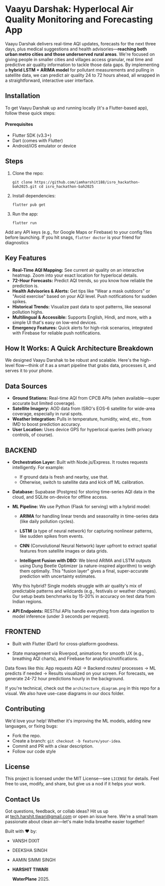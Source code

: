 # Vaayu Darshak: Hyperlocal Air Quality Monitoring and Forecasting App

Vaayu Darshak delivers real-time AQI updates, forecasts for the next three days, plus medical suggestions and health advisories—**reaching both urban metro cities and those underserved rural areas**. We're focused on giving people in smaller cities and villages access granular, real time and predictive air quality information to tackle those data gaps. 
By implementing a **hybrid LSTM + ARIMA model** for pollutant measurements and pulling in satellite data, we can predict air quality 24 to 72 hours ahead, all wrapped in a straightforward, interactive user interface. 

## Installation

To get Vaayu Darshak up and running locally (it's a Flutter-based app), follow these quick steps:

#### Prerequisites

- Flutter SDK (v3.3+)
- Dart (comes with Flutter)
- Android/iOS emulator or device

## Steps

1. Clone the repo:

	`git clone https://github.com/iamharshit188/isro_hackathon-bah2025.git cd isro_hackathon-bah2025`

2. Install dependencies:

    `flutter pub get`

3. Run the app:
  
    `flutter run`


Add any API keys (e.g., for Google Maps or Firebase) to your config files before launching. If you hit snags, `flutter doctor` is your friend for diagnostics


## Key Features

- **Real-Time AQI Mapping:** See current air quality on an interactive heatmap. Zoom into your exact location for hyperlocal details.
- **72-Hour Forecasts:** Predict AQI trends, so you know how reliable the prediction is.
- **Health Advisories & Alerts:** Get tips like "Wear a mask outdoors" or "Avoid exercise" based on your AQI level. Push notifications for sudden spikes.
- **Historical Trends:** Visualize past data to spot patterns, like seasonal pollution highs.
- **Multilingual & Accessible:** Supports English, Hindi, and more, with a simple UI that's easy on low-end devices.
- **Emergency Features:** Quick alerts for high-risk scenarios, integrated with Firebase for reliable push notifications.

## How It Works: A Quick Architecture Breakdown

We designed Vaayu Darshak to be robust and scalable. Here's the high-level flow—think of it as a smart pipeline that grabs data, processes it, and serves it to your phone.

## Data Sources

- **Ground Stations:** Real-time AQI from CPCB APIs (when available—super accurate but limited coverage).
- **Satellite Imagery:** AOD data from ISRO's EOS-6 satellite for wide-area coverage, especially in rural spots.
- **Weather Integration:** Pulls in temperature, humidity, wind, etc., from IMD to boost prediction accuracy.
- **User Location:** Uses device GPS for hyperlocal queries (with privacy controls, of course).


## BACKEND

- **Orchestration Layer:** Built with Node.js/Express. It routes requests intelligently. For example:

	- If ground data is fresh and nearby, use that.
	- Otherwise, switch to satellite data and kick off ML calibration.

- **Database:** Supabase (Postgres) for storing time-series AQI data in the cloud, and SQLite on-device for offline access.

- **ML Pipeline:**  We use Python (Flask for serving) with a hybrid model:

    - **ARIMA** for handling linear trends and seasonality in time-series data (like daily pollution cycles).

    - **LSTM** (a type of neural network) for capturing nonlinear patterns, like sudden spikes from events.

    - **CNN** (Convolutional Neural Network) layer upfront to extract spatial features from satellite images or data grids.

    - **Intelligent Fusion with DBO:** We blend ARIMA and LSTM outputs using Dung Beetle Optimizer (a nature-inspired algorithm) to weigh them optimally. This "fusion layer" gives a final, super-accurate prediction with uncertainty estimates.


	Why this hybrid? Single models struggle with air quality's mix of predictable patterns and wildcards (e.g., festivals or weather changes). Our setup beats benchmarks by 15-20% in accuracy on test data from Indian regions.
    
- **API Endpoints:** RESTful APIs handle everything from data ingestion to model inference (under 3 seconds per request).


## FRONTEND

- Built with Flutter (Dart) for cross-platform goodness.

- State management via Riverpod, animations for smooth UX (e.g., breathing AQI charts), and Firebase for analytics/notifications.


Data flows like this: App requests AQI → Backend routes/ processes → ML predicts if needed → Results visualized on your screen. For forecasts, we generate 24-72 hour predictions hourly in the background.

If you're technical, check out the `architecture_diagram.png` in this repo for a visual. We also have use-case diagrams in our docs folder.


## Contributing

We'd love your help! Whether it's improving the ML models, adding new languages, or fixing bugs:

- Fork the repo.
- Create a branch: `git checkout -b feature/your-idea`.
- Commit and PR with a clear description.
- Follow our code style 

## License

This project is licensed under the MIT License—see `LICENSE` for details. Feel free to use, modify, and share, but give us a nod if it helps your work.

## Contact Us

Got questions, feedback, or collab ideas? Hit us up at [tech.harshit.tiwari@gmail.com](mailto:tech.harshit.tiwari@gmail.com) or open an issue here. We're a small team passionate about clean air—let's make India breathe easier together!

Built with ❤️ by:
- VANSH DIXIT
- DEEKSHA SINGH
- AAMIN SIMMI SINGH
- **HARSHIT TIWARI**

  **WaterPlane** 2025.
